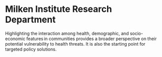 <H1><b>Milken Institute Research Department </b></H1>
Highlighting the interaction among health, demographic, and socio-economic features in communities provides a broader perspective on their potential vulnerability to health threats. It is also the starting point for targeted policy solutions. <Br>
 <link rel="stylesheet" id="webify-button-css" href="https://claudelopez.com/wp-content/themes/webify/assets/css/shortcodes/button.css?ver=1.0.0" type="text/css" media="all">
